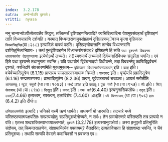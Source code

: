 ```yaml
---
index:  3.2.178
sutra:  अन्येभ्योऽपि दृश्यते।
vritti:  nyasa
---
```


ननु चान्यभ्योऽपीत्येतावतैव सिद्धम्, तत्किमर्थं दृशिग्रहणमित्यादि? क्वचिदित्यादिना येषामुपसंग्रहार्थं दृशिग्रहणं तानि विध्यन्तराणि दर्शयति। यस्मात् विध्यन्तराणामुपसंग्रहार्थं दृशिग्रहणम्ेवञ्च कृत्वा वृत्तिकारः `क्विब्वचिपृच्छि`(वा।२८८) इत्यादिकं वाक्यं पठति। दृशिग्रहणोपात्तानि तान्येव विध्यन्तराणि दर्शयितुमित्यभिप्राय-। कथं पुनर्दृशिग्रहणेन विध्यन्तरोपसंग्रहः? दृशिग्रहणे हि सति `यथा दृश्यन्ते क्विबन्ता धातवस्तथैव तेऽनुगन्तव्याः` इत्येषोऽर्थो लभ्यते। त()स्मश्चार्थे लभ्यमाने द्विर्वचनादिविधयः संगृहीता भवन्ति। एवं हिते यथा दृश्यन्ते तथानुगता भवन्ति। यदि यथायोगं द्विर्वचनादयो विधीयन्ते, तदा क्विबन्तेषु क्वचिद्द्विर्वचनं दृश्यते, क्वचिदपि संप्रसारणमिति युक्तमुक्तम्-- `दृशिग्रहणं विध्यन्तरोपसंग्रहार्थम्` इति।
`वाक्` इति। वचेर्वच्यादिसूत्रेण (6.1.15) प्राप्तस्य सम्प्रसारणस्याभावः क्रियते। `शब्दप्राट्` इति। पृच्छेरपि ग्रह्रादिसूत्रेण (6.1.16) सम्प्रसारणस्य। व्रश्चादिसूत्रेण (8.2.36) षत्वम्, पूर्ववज्जश्त्वं चत्र्वञ्च। आयतं स्तौतीति `आयतस्तूः`। `ष्टुञ् स्तुतौ` (धा।पा।१०४३)। कटं प्रवत इति `कटप्रूः`। `प्रुङ गतौ` (धा।पा।९५७)। `श्रीः` इति। `श्रिञ् सेवायाम्` (धा।पा।८९७)। `दिद्युत्` इति। `जगत्` इति। `गमः क्वौ`(6.4.40) इत्यनुनासिकलोपः। `ददृत्` इति। `उरत्`(7.4.66) इत्यत्त्वम्, रपरत्वम्, हलादिशेषः (7.4.60)।`धीः`इति। `ध्यै चिन्तायाम्` (धा।पा।९०८) `हलः` (6.4.2) इति दीर्घः॥

`धनिकाधमर्णयोः` इत्यादि। धनिको यस्मै ऋणं धार्यते। अधमर्णो यो धारयति। तदन्तरे मध्ये यस्तिष्ठत्यात्मपक्षपतितः सम्प्रत्ययहेतुः सप्रतिभूशब्देनोच्यते, न सर्वः। तेन ग्रामयोरन्तरे यस्तिष्ठति तत्र प्रत्ययो न वति। एतच्च शब्दशक्तिस्वाभाव्याल्लभ्यते, `दृश्यते` (3.2.178) इत्यस्यानुवत्र्तेर्वा। अस्य ह्रनुवृत्तौ प्रतिभूरिति संज्ञेयम्, तत् किमन्तरग्रहणेन, संज्ञायामित्येव वक्तव्यम्? नैतदस्ति; द्रव्यताविघाता हि संज्ञाशब्दा भवन्ति, न चैवं प्रतिभूशब्दः। तथापि सत्यपि देवदत्ते कदाचिदसौ न प्रवत्र्तत एव॥
